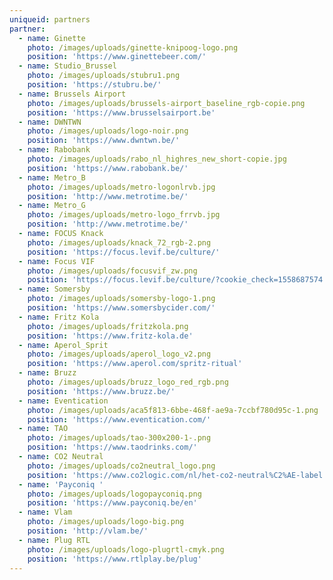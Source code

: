 ```yaml
---
uniqueid: partners
partner:
  - name: Ginette
    photo: /images/uploads/ginette-knipoog-logo.png
    position: 'https://www.ginettebeer.com/'
  - name: Studio_Brussel
    photo: /images/uploads/stubru1.png
    position: 'https://stubru.be/'
  - name: Brussels Airport
    photo: /images/uploads/brussels-airport_baseline_rgb-copie.png
    position: 'https://www.brusselsairport.be'
  - name: DWNTWN
    photo: /images/uploads/logo-noir.png
    position: 'https://www.dwntwn.be/'
  - name: Rabobank
    photo: /images/uploads/rabo_nl_highres_new_short-copie.jpg
    position: 'https://www.rabobank.be/'
  - name: Metro_B
    photo: /images/uploads/metro-logonlrvb.jpg
    position: 'http://www.metrotime.be/'
  - name: Metro_G
    photo: /images/uploads/metro-logo_frrvb.jpg
    position: 'http://www.metrotime.be/'
  - name: FOCUS Knack
    photo: /images/uploads/knack_72_rgb-2.png
    position: 'https://focus.levif.be/culture/'
  - name: Focus VIF
    photo: /images/uploads/focusvif_zw.png
    position: 'https://focus.levif.be/culture/?cookie_check=1558687574'
  - name: Somersby
    photo: /images/uploads/somersby-logo-1.png
    position: 'https://www.somersbycider.com/'
  - name: Fritz Kola
    photo: /images/uploads/fritzkola.png
    position: 'https://www.fritz-kola.de'
  - name: Aperol_Sprit
    photo: /images/uploads/aperol_logo_v2.png
    position: 'https://www.aperol.com/spritz-ritual'
  - name: Bruzz
    photo: /images/uploads/bruzz_logo_red_rgb.png
    position: 'https://www.bruzz.be/'
  - name: Eventication
    photo: /images/uploads/aca5f813-6bbe-468f-ae9a-7ccbf780d95c-1.png
    position: 'https://www.eventication.com/'
  - name: TAO
    photo: /images/uploads/tao-300x200-1-.png
    position: 'https://www.taodrinks.com/'
  - name: CO2 Neutral
    photo: /images/uploads/co2neutral_logo.png
    position: 'https://www.co2logic.com/nl/het-co2-neutral%C2%AE-label'
  - name: 'Payconiq '
    photo: /images/uploads/logopayconiq.png
    position: 'https://www.payconiq.be/en'
  - name: Vlam
    photo: /images/uploads/logo-big.png
    position: 'http://vlam.be/'
  - name: Plug RTL
    photo: /images/uploads/logo-plugrtl-cmyk.png
    position: 'https://www.rtlplay.be/plug'
---
```


